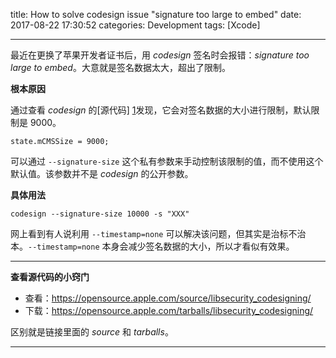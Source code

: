 title: How to solve codesign issue "signature too large to embed"
date: 2017-08-22 17:30:52
categories: Development
tags: [Xcode]

---

最近在更换了苹果开发者证书后，用 *codesign* 签名时会报错：*signature too large to embed*。大意就是签名数据太大，超出了限制。

**根本原因**

通过查看 *codesign* 的[源代码] [1]发现，它会对签名数据的大小进行限制，默认限制是 9000。

`state.mCMSSize = 9000;`

可以通过 `--signature-size` 这个私有参数来手动控制该限制的值，而不使用这个默认值。该参数并不是 *codesign* 的公开参数。

**具体用法**

`codesign --signature-size 10000 -s "XXX"`

网上看到有人说利用 `--timestamp=none` 可以解决该问题，但其实是治标不治本。`--timestamp=none` 本身会减少签名数据的大小，所以才看似有效果。

<!--more-->

-----

**查看源代码的小窍门**

* 查看：https://opensource.apple.com/source/libsecurity_codesigning/
* 下载：https://opensource.apple.com/tarballs/libsecurity_codesigning/

区别就是链接里面的 *source* 和 *tarballs*。

-----

[1]: https://opensource.apple.com/source/libsecurity_codesigning/libsecurity_codesigning-55037.15/lib/CodeSigner.cpp.auto.html
